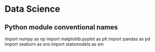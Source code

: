 # Data Science

## Python module conventional names

import numpy as np
import matplotlib.pyplot as plt
import pandas as pd
import seaborn as sns
import statsmodels as sm

